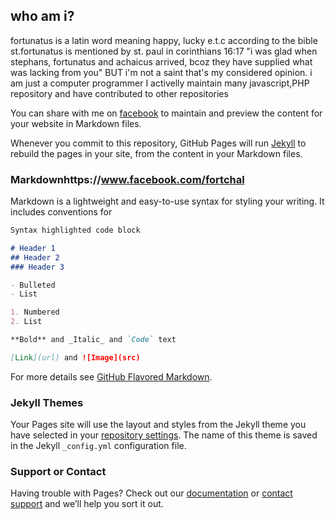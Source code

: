 ## who am i?
fortunatus is a latin word meaning happy, lucky e.t.c according to the bible st.fortunatus is mentioned by st. paul in corinthians 16:17 "i was glad when stephans, fortunatus and achaicus arrived, bcoz they have supplied what was lacking from you" BUT i'm not a saint that's my considered opinion. i am just a computer programmer I activelly maintain many javascript,PHP repository and have contributed to other repositories

You can share with me on [facebook](https://www.facebook.com/fortchal) to maintain and preview the content for your website in Markdown files.

Whenever you commit to this repository, GitHub Pages will run [Jekyll](https://jekyllrb.com/) to rebuild the pages in your site, from the content in your Markdown files.

### Markdownhttps://www.facebook.com/fortchal

Markdown is a lightweight and easy-to-use syntax for styling your writing. It includes conventions for

```markdown
Syntax highlighted code block

# Header 1
## Header 2
### Header 3

- Bulleted
- List

1. Numbered
2. List

**Bold** and _Italic_ and `Code` text

[Link](url) and ![Image](src)
```

For more details see [GitHub Flavored Markdown](https://guides.github.com/features/mastering-markdown/).

### Jekyll Themes

Your Pages site will use the layout and styles from the Jekyll theme you have selected in your [repository settings](https://github.com/fortibro/fortunato/settings). The name of this theme is saved in the Jekyll `_config.yml` configuration file.

### Support or Contact

Having trouble with Pages? Check out our [documentation](https://help.github.com/categories/github-pages-basics/) or [contact support](https://github.com/contact) and we’ll help you sort it out.
